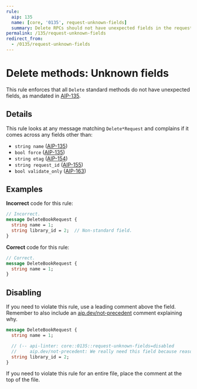 ```yaml
---
rule:
  aip: 135
  name: [core, '0135', request-unknown-fields]
  summary: Delete RPCs should not have unexpected fields in the request.
permalink: /135/request-unknown-fields
redirect_from:
  - /0135/request-unknown-fields
---
```


# Delete methods: Unknown fields

This rule enforces that all `Delete` standard methods do not have unexpected
fields, as mandated in [AIP-135][].

## Details

This rule looks at any message matching `Delete*Request` and complains if it
comes across any fields other than:

- `string name` ([AIP-135][])
- `bool force` ([AIP-135][])
- `string etag` ([AIP-154][])
- `string request_id` ([AIP-155][])
- `bool validate_only` ([AIP-163][])

## Examples

**Incorrect** code for this rule:

```proto
// Incorrect.
message DeleteBookRequest {
  string name = 1;
  string library_id = 2;  // Non-standard field.
}
```

**Correct** code for this rule:

```proto
// Correct.
message DeleteBookRequest {
  string name = 1;
}
```

## Disabling

If you need to violate this rule, use a leading comment above the field.
Remember to also include an [aip.dev/not-precedent][] comment explaining why.

```proto
message DeleteBookRequest {
  string name = 1;

  // (-- api-linter: core::0135::request-unknown-fields=disabled
  //     aip.dev/not-precedent: We really need this field because reasons. --)
  string library_id = 2;
}
```

If you need to violate this rule for an entire file, place the comment at the
top of the file.

[aip-135]: https://aip.dev/135
[aip-154]: https://aip.dev/154
[aip-155]: https://aip.dev/155
[aip-163]: https://aip.dev/163
[aip.dev/not-precedent]: https://aip.dev/not-precedent
